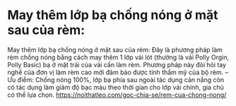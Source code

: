 # May thêm lớp bạ chống nóng ở mặt sau của rèm:

May thêm lớp bạ chống nóng ở mặt sau của rèm: Đây là phương pháp làm rèm chống nóng bằng cách may thêm 1 lớp vải lót (thường là vải Polly Orgin, Polly Basic) bạ ở mặt trái của vải cần làm rèm. Phương pháp này đòi hỏi tay nghề của đơn vị làm rèm cao mới đảm bảo được tính thẩm mỹ của bộ rèm.  – Ưu điểm: Chống nóng 100%, lớp bạ phía sau ngoài tác dụng cản nắng còn có tác dụng làm giảm độ bạc màu theo thời gian cho lớp vải chính, gia chủ có thể lựa chọn.
https://noithatleo.com/goc-chia-se/rem-cua-chong-nong/
